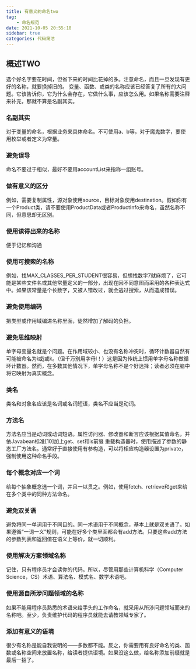```yaml
---
title: 有意义的命名two
tag:
    - 命名规范
date: 2021-10-05 20:55:18
sidebar: true
categories: 代码简洁
---
```


## 概述TWO

选个好名字要花时间，但省下来的时间比花掉的多。注意命名，而且一旦发现有更好的名称，就要换掉旧的。
变量、函数、或类的名称应该已经答复了所有的大问题。它该告诉你，它为什么会存在，它做什么事，应该怎么用。如果名称需要注释来补充，那就不算是名副其实。


### 名副其实

对于变量的命名，根据业务来具体命名。不可使用a、b等，对于魔鬼数字，要使用枚举或者定义为常量。

### 避免误导

命名不要过于相似，最好不要用accountList来指称一组账号。

### 做有意义的区分

例如，需要复制属性，源对象使用source，目标对象使用destination。假如你有一个Product类，请不要使用ProductData或者ProductInfo来命名，虽然名称不同，但意思却无区别。

### 使用读得出来的名称

便于记忆和沟通

### 使用可搜索的名称

例如，找MAX_CLASSES_PER_STUDENT很容易，但想找数字7就麻烦了，它可能是某些文件名或其他常量定义的一部分，出现在因不同意图而采用的各种表达式中。如果该常量是个长数字，又被人错改过，就会逃过搜索，从而造成错误。

### 避免使用编码

把类型或作用域编进名称里面，徒然增加了解码的负担。

### 避免思维映射

单字母变量名就是个问题。在作用域较小、也没有名称冲突时，循环计数器自然有可能被命名为i或j或k。（但千万别用字母l！）这是因为传统上惯用单字母名称做循环计数器。然而，在多数其他情况下，单字母名称不是个好选择；读者必须在脑中将它映射为真实概念。

### 类名

类名和对象名应该是名词或名词短语，类名不应当是动词。

### 方法名

方法名应当是动词或动词短语。属性访问器、修改器和断言应该根据其值命名，并依Javabean标准[10]加上get、set和is前缀
重载构造器时，使用描述了参数的静态工厂方法名。通常好于直接使用有参构造，可以将相应构造器设置为private，强制使用这种命名手段。

### 每个概念对应一个词

给每个抽象概念选一个词，并且一以贯之。例如，使用fetch、retrieve和get来给在多个类中的同种方法命名。

### 避免双关语

避免将同一单词用于不同目的。同一术语用于不同概念，基本上就是双关语了。如果遵循“一词一义”规则，可能在好多个类里面都会有add方法。只要这些add方法的参数列表和返回值在语义上等价，就一切顺利。

### 使用解决方案领域名称

记住，只有程序员才会读你的代码。所以，尽管用那些计算机科学（Computer Science，CS）术语、算法名、模式名、数学术语吧。

### 使用源自所涉问题领域的名称

如果不能用程序员熟悉的术语来给手头的工作命名，就采用从所涉问题领域而来的名称吧。至少，负责维护代码的程序员就能去请教领域专家了。

### 添加有意义的语境

很少有名称是能自我说明的——多数都不能。反之，你需要用有良好命名的类、函数或名称空间来放置名称，给读者提供语境。如果没这么做，给名称添加前缀就是最后一招了。

